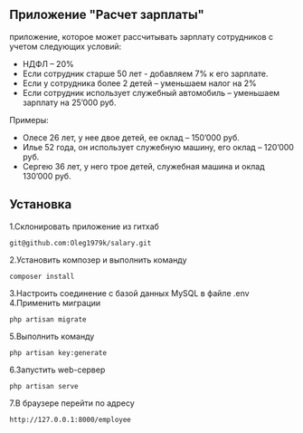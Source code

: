 ## Приложение "Расчет зарплаты"

приложение, которое может рассчитывать зарплату сотрудников с учетом следующих условий:

- НДФЛ – 20%
- Если сотрудник старше 50 лет - добавляем 7% к его зарплате.
- Если у сотрудника более 2 детей – уменьшаем налог на 2%
- Если сотрудник использует служебный автомобиль – уменьшаем зарплату на 25’000 руб.

Примеры:

- Олесе 26 лет, у нее двое детей, ее оклад – 150’000 руб.
- Илье 52 года, он использует служебную машину, его оклад – 120’000 руб.
- Сергею 36 лет, у него трое детей, служебная машина и оклад 130’000 руб.

## Установка

1.Склонировать приложение из гитхаб
~~~
git@github.com:Oleg1979k/salary.git
~~~
2.Установить композер и выполнить команду
~~~
composer install
~~~
3.Настроить соединение с базой данных MySQL
в файле .env
4.Применить миграции 
~~~
php artisan migrate
~~~
5.Выполнить команду
~~~
php artisan key:generate
~~~
6.Запустить web-сервер
~~~
php artisan serve
~~~
7.В браузере перейти по адресу
~~~
http://127.0.0.1:8000/employee
~~~
